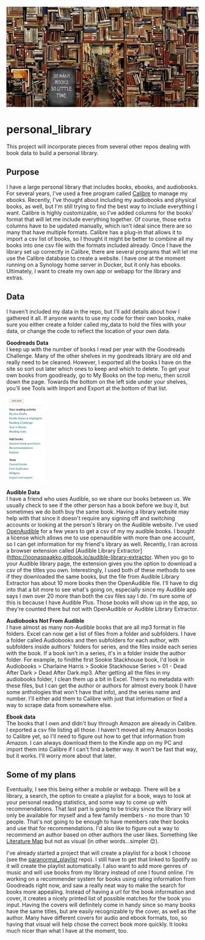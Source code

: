 ![so many books so little time](img/so_little_time.jpg)

# personal_library
This project will incorporate pieces from several other repos dealing with book data to build a personal library.

## Purpose  
I have a large personal library that includes books, ebooks, and audiobooks. For several years, I've used a free program called [Calibre](https://calibre-ebook.com/) to manage my ebooks. Recently, I've thought about including my audiobooks and physical books, as well, but I'm still trying to find the best way to include everything I want. Calibre is highly customizable, so I've added columns for the books' format that will let me include everything together. Of course, those extra columns have to be updated manually, which isn't ideal since there are so many that have multiple formats. Calibre has a plug-in that allows it to import a csv list of books, so I thought it might be better to combine all my books into one csv file with the formats included already. Once I have the library set up correctly in Calibre, there are several programs that will let me use the Calibre database to create a website. I have one at the moment running on a Synology home server in Docker, but it only has ebooks. Ultimately, I want to create my own app or webapp for the library and extras.

## Data  
I haven't included my data in the repo, but I'll add details about how I gathered it all. If anyone wants to use my code for their own books, make sure you either create a folder called my_data to hold the files with your data, or change the code to reflect the location of your own data.

**Goodreads Data**  
I keep up with the number of books I read per year with the Goodreads Challenge. Many of the other shelves in my goodreads library are old and really need to be cleaned. However, I exported all the books I have on the site so sort out later which ones to keep and which to delete. To get your own books from goodready, go to My Books on the top menu, then scroll down the page. Towards the bottom on the left side under your shelves, you'll see Tools with Import and Export at the bottom of that list. 
<div><img src="img/gr_tools.png"></div>

**Audible Data**  
I have a friend who uses Audible, so we share our books between us. We usually check to see if the other person has a book before we buy it, but sometimes we do both buy the same book. Having a library website may help with that since it doesn't require any signing off and switching accounts or looking at the person's library on the Audible website. I've used [OpenAudible](https://openaudible.org/) for a few years to get a csv of my my audible books. I bought a license which allows me to use openaudible with more than one account, so I can get information for my friend's library as well. Recently, I ran across a browser extension called [Audible Library Extractor](https://joonaspaakko.gitbook.io/audible-library-extractor. When you go to your Audible library page, the extension gives you the option to download a csv of the titles you own. Interestingly, I used both of these methods to see if they downloaded the same books, but the file from Audible Library Extractor has about 10 more books then the OpenAudible file. I'll have to dig into that a bit more to see what's going on, especially since my Audible app says I own over 20 more than both the csv files say I do. I'm sure some of this is because I have Audible Plus. Those books will show up in the app, so they're counted there but not with OpenAudible or Audible Library Extractor.

**Audiobooks Not From Audible**  
I have almost as many non-Audible books that are all mp3 format in file folders. Excel can now get a list of files from a folder and subfolders. I have a folder called Audiobooks and then subfolders for each author, with subfolders inside authors' folders for series, and the files inside each series with the book. If a book isn't in a series, it's in a folder inside the author folder. For example, to findthe first Sookie Stackhouse book, I'd look in Audiobooks > Charlaine Harris > Sookie Stackhouse Series > 01 - Dead After Dark > Dead After Dark.mp3. After getting all the files in my audiobooks folder, I clean them up a bit in Excel. There's no metadata with these files, but I can get the author or authors for almost every book (I have some anthologies that won't have that info), and the series name and number. I'll either add them to Calibre with just that information or find a way to scrape data from somewhere else.

**Ebook data**  
The books that I own and didn't buy through Amazon are already in Calibre. I exported a csv file listing all those. I haven't moved all my Amazon books to Calibre yet, so I'll need to figure out how to get that information from Amazon. I can always download them to the Kindle app on my PC and import them into Calibre if I can't find a better way. It won't be fast that way, but it works. I'll worry more about that later.

## Some of my plans  
Eventually, I see this being either a mobile or webapp. There will be a library, a search, the option to create a playlist for a book, ways to look at your personal reading statistics, and some way to come up with recommendations. That last part is going to be tricky since the library will only be available for myself and a few family members - no more than 10 people. That's not going to be enough to have members rate their books and use that for recommendations. I'd also like to figure out a way to recommend an author based on other authors the user likes. Something like [Literature Map](https://www.literature-map.com/) but not as visual (in other words...simpler 😊).  

I've already started a project that will create a playlist for a book I choose (see the [paranormal_playlist](https://github.com/StacyScudder/paranormal_playlist) repo). I still have to get that linked to Spotify so it will create the playlist automatically. I also want to add more genres of music and will use books from my library instead of one I found online. I'm working on a recommender system for books using rating information from Goodreads right now, and saw a really neat way to make the search for books more appealing. Instead of having a url for the book information and cover, it creates a nicely printed list of possible matches for the book you input. Having the covers will definitely come in handy since so many books have the same titles, but are easily recognizable ty the cover, as well as the author. Many have different covers for audio and ebook formats, too, so having that visual will help chose the correct book more quickly. It looks much nicer than what I have at the moment, too. 
